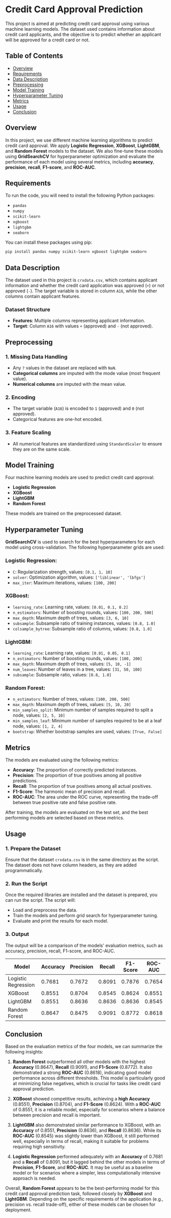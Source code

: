 # Credit Card Approval Prediction

This project is aimed at predicting credit card approval using various machine learning models. The dataset used contains information about credit card applicants, and the objective is to predict whether an applicant will be approved for a credit card or not.

## Table of Contents
- [Overview](#overview)
- [Requirements](#requirements)
- [Data Description](#data-description)
- [Preprocessing](#preprocessing)
- [Model Training](#model-training)
- [Hyperparameter Tuning](#Hyperparameter-Tuning)
- [Metrics](#metrics)
- [Usage](#usage)
- [Conclusion](#conclusion)
  
## Overview

In this project, we use different machine learning algorithms to predict credit card approval. We apply **Logistic Regression**, **XGBoost**, **LightGBM**, and **Random Forest** models to the dataset. We also fine-tune these models using **GridSearchCV** for hyperparameter optimization and evaluate the performance of each model using several metrics, including **accuracy**, **precision**, **recall**, **F1-score**, and **ROC-AUC**.

## Requirements

To run the code, you will need to install the following Python packages:

- `pandas`
- `numpy`
- `scikit-learn`
- `xgboost`
- `lightgbm`
- `seaborn`

You can install these packages using pip:

```bash
pip install pandas numpy scikit-learn xgboost lightgbm seaborn
```
## Data Description

The dataset used in this project is `crxdata.csv`, which contains applicant information and whether the credit card application was approved (`+`) or not approved (`-`). The target variable is stored in column `A16`, while the other columns contain applicant features.

### Dataset Structure
- **Features**: Multiple columns representing applicant information.
- **Target**: Column `A16` with values `+` (approved) and `-` (not approved).

## Preprocessing

### 1. Missing Data Handling
- Any `?` values in the dataset are replaced with `NaN`.
- **Categorical columns** are imputed with the mode value (most frequent value).
- **Numerical columns** are imputed with the mean value.

### 2. Encoding
- The target variable (`A16`) is encoded to `1` (approved) and `0` (not approved).
- Categorical features are one-hot encoded.

### 3. Feature Scaling
- All numerical features are standardized using `StandardScaler` to ensure they are on the same scale.

## Model Training

Four machine learning models are used to predict credit card approval:

- **Logistic Regression**
- **XGBoost**
- **LightGBM**
- **Random Forest**

These models are trained on the preprocessed dataset.

## Hyperparameter Tuning

**GridSearchCV** is used to search for the best hyperparameters for each model using cross-validation. The following hyperparameter grids are used:

### Logistic Regression:
- `C`: Regularization strength, values: `[0.1, 1, 10]`
- `solver`: Optimization algorithm, values: `['liblinear', 'lbfgs']`
- `max_iter`: Maximum iterations, values: `[100, 200]`

### XGBoost:
- `learning_rate`: Learning rate, values: `[0.01, 0.1, 0.2]`
- `n_estimators`: Number of boosting rounds, values: `[100, 200, 500]`
- `max_depth`: Maximum depth of trees, values: `[3, 6, 10]`
- `subsample`: Subsample ratio of training instances, values: `[0.8, 1.0]`
- `colsample_bytree`: Subsample ratio of columns, values: `[0.8, 1.0]`

### LightGBM:
- `learning_rate`: Learning rate, values: `[0.01, 0.05, 0.1]`
- `n_estimators`: Number of boosting rounds, values: `[100, 200]`
- `max_depth`: Maximum depth of trees, values: `[5, 10, -1]`
- `num_leaves`: Number of leaves in a tree, values: `[31, 50, 100]`
- `subsample`: Subsample ratio, values: `[0.8, 1.0]`

### Random Forest:
- `n_estimators`: Number of trees, values: `[100, 200, 500]`
- `max_depth`: Maximum depth of trees, values: `[5, 10, 20]`
- `min_samples_split`: Minimum number of samples required to split a node, values: `[2, 5, 10]`
- `min_samples_leaf`: Minimum number of samples required to be at a leaf node, values: `[1, 2, 4]`
- `bootstrap`: Whether bootstrap samples are used, values: `[True, False]`

## Metrics

The models are evaluated using the following metrics:

- **Accuracy**: The proportion of correctly predicted instances.
- **Precision**: The proportion of true positives among all positive predictions.
- **Recall**: The proportion of true positives among all actual positives.
- **F1-Score**: The harmonic mean of precision and recall.
- **ROC-AUC**: The area under the ROC curve, representing the trade-off between true positive rate and false positive rate.

After training, the models are evaluated on the test set, and the best performing models are selected based on these metrics.

## Usage

### 1. Prepare the Dataset
Ensure that the dataset `crxdata.csv` is in the same directory as the script. The dataset does not have column headers, as they are added programmatically.

### 2. Run the Script
Once the required libraries are installed and the dataset is prepared, you can run the script. The script will:
- Load and preprocess the data.
- Train the models and perform grid search for hyperparameter tuning.
- Evaluate and print the results for each model.

### 3. Output
The output will be a comparison of the models' evaluation metrics, such as accuracy, precision, recall, F1-score, and ROC-AUC.

| Model               | Accuracy | Precision | Recall   | F1-Score | ROC-AUC |
|---------------------|----------|-----------|----------|----------|---------|
| Logistic Regression | 0.7681   | 0.7672    | 0.8091   | 0.7876   | 0.7654  |
| XGBoost             | 0.8551   | 0.8704    | 0.8545   | 0.8624   | 0.8551  |
| LightGBM            | 0.8551   | 0.8636    | 0.8636   | 0.8636   | 0.8545  |
| Random Forest       | 0.8647   | 0.8475    | 0.9091   | 0.8772   | 0.8618  |

## Conclusion

Based on the evaluation metrics of the four models, we can summarize the following insights:

1. **Random Forest** outperformed all other models with the highest **Accuracy** (0.8647), **Recall** (0.9091), and **F1-Score** (0.8772). It also demonstrated a strong **ROC-AUC** (0.8618), indicating good model performance across different thresholds. This model is particularly good at minimizing false negatives, which is crucial for tasks like credit card approval prediction.

2. **XGBoost** showed competitive results, achieving a **high Accuracy** (0.8551), **Precision** (0.8704), and **F1-Score** (0.8624). With a **ROC-AUC** of 0.8551, it is a reliable model, especially for scenarios where a balance between precision and recall is important.

3. **LightGBM** also demonstrated similar performance to XGBoost, with an **Accuracy** of 0.8551, **Precision** (0.8636), and **Recall** (0.8636). While its **ROC-AUC** (0.8545) was slightly lower than XGBoost, it still performed well, especially in terms of recall, making it suitable for problems requiring high sensitivity.

4. **Logistic Regression** performed adequately with an **Accuracy** of 0.7681 and a **Recall** of 0.8091, but it lagged behind the other models in terms of **Precision**, **F1-Score**, and **ROC-AUC**. It may be useful as a baseline model or for scenarios where a simpler, less computationally intensive approach is needed.

Overall, **Random Forest** appears to be the best-performing model for this credit card approval prediction task, followed closely by **XGBoost** and **LightGBM**. Depending on the specific requirements of the application (e.g., precision vs. recall trade-off), either of these models can be chosen for deployment.
